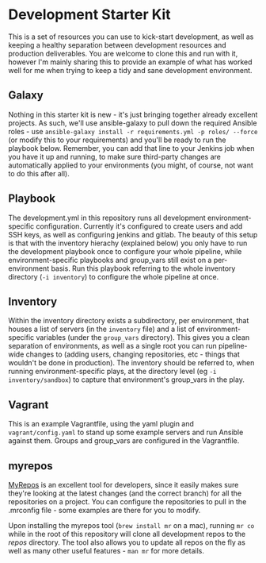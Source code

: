 Development Starter Kit
=======================

This is a set of resources you can use to kick-start development, as well as keeping a healthy separation between development resources and production deliverables. You are welcome to clone this and run with it, however I'm mainly sharing this to provide an example of what has worked well for me when trying to keep a tidy and sane development environment.

Galaxy
------

Nothing in this starter kit is new - it's just bringing together already excellent projects. As such, we'll use ansible-galaxy to pull down the required Ansible roles - use `ansible-galaxy install -r requirements.yml -p roles/ --force` (or modify this to your requirements) and you'll be ready to run the playbook below. Remember, you can add that line to your Jenkins job when you have it up and running, to make sure third-party changes are automatically applied to your environments (you might, of course, not want to do this after all).

Playbook
--------

The development.yml in this repository runs all development environment-specific configuration. Currently it's configured to create users and add SSH keys, as well as configuring jenkins and gitlab. The beauty of this setup is that with the inventory hierachy (explained below) you only have to run the development playbook once to configure your whole pipeline, while environment-specific playbooks and group_vars still exist on a per-environment basis. Run this playbook referring to the whole inventory directory (`-i inventory`) to configure the whole pipeline at once.

Inventory
---------

Within the inventory directory exists a subdirectory, per environment, that houses a list of servers (in the `inventory` file) and a list of environment-specific variables (under the `group_vars` directory). This gives you a clean separation of environments, as well as a single root you can run pipeline-wide changes to (adding users, changing repositories, etc - things that wouldn't be done in production). The inventory should be referred to, when running environment-specific plays, at the directory level (eg `-i inventory/sandbox`) to capture that environment's group_vars in the play.

Vagrant
-------

This is an example Vagrantfile, using the yaml plugin and `vagrant/config.yaml` to stand up some example servers and run Ansible against them. Groups and group_vars are configured in the Vagrantfile.

myrepos
-------

[MyRepos](https://myrepos.branchable.com/) is an excellent tool for developers, since it easily makes sure they're looking at the latest changes (and the correct branch) for all the repositories on a project. You can configure the repositories to pull in the .mrconfig file - some examples are there for you to modify.

Upon installing the myrepos tool (`brew install mr` on a mac), running `mr co` while in the root of this repository will clone all development repos to the *repos* directory. The tool also allows you to update all repos on the fly as well as many other useful features - `man mr` for more details.
